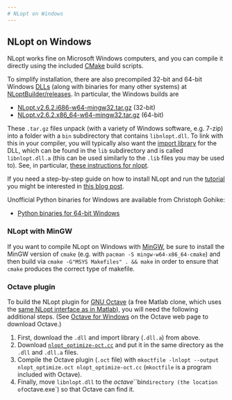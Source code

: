 ```yaml
---
# NLopt on Windows
---
```


NLopt on Windows
----------------

NLopt works fine on Microsoft Windows computers, and you can compile it directly using the included [CMake](https://en.wikipedia.org/wiki/CMake) build scripts.

To simplify installation, there are also precompiled 32-bit and 64-bit Windows [DLLs](https://en.wikipedia.org/wiki/Dynamic-link_library) (along with binaries for many other systems) at [NLoptBuilder/releases](https://github.com/stevengj/NLoptBuilder/releases).  In particular, the Windows builds are

-  [NLopt.v2.6.2.i686-w64-mingw32.tar.gz](https://github.com/stevengj/NLoptBuilder/releases/download/v2.6.2/NLopt.v2.6.2.i686-w64-mingw32.tar.gz) (32-bit)
-  [NLopt.v2.6.2.x86_64-w64-mingw32.tar.gz](https://github.com/stevengj/NLoptBuilder/releases/download/v2.6.2/NLopt.v2.6.2.x86_64-w64-mingw32.tar.gz) (64-bit)

These `.tar.gz` files unpack (with a variety of Windows software, e.g. 7-zip) into a folder with a `bin` subdirectory that contains `libnlopt.dll`.  To link with this in your compiler, you will typically also want the [import library](https://stackoverflow.com/questions/3573475/how-does-the-import-library-work-details) for the DLL, which can be found in the `lib` subdirectory and is called `libnlopt.dll.a` (this can be used similarly to the `.lib` files you may be used to).   See, in particular, [these instructions for nlopt](https://www.mathworks.com/matlabcentral/answers/380072-mex-error-undefined-reference#answer_356517).

If you need a step-by-step guide on how to install NLopt and run the [tutorial](https://nlopt.readthedocs.io/en/latest/NLopt_Tutorial/) you might be interested in [this blog post](https://medium.com/@gabrielr.domingos/installing-nlopt-on-windows-and-using-it-with-c-3e84d91c8960).

Unofficial Python binaries for Windows are available from Christoph Gohike:

-   [Python binaries for 64-bit Windows](http://www.lfd.uci.edu/~gohlke/pythonlibs/#nlopt)

### NLopt with MinGW

If you want to compile NLopt on Windows with [MinGW](https://www.mingw-w64.org/), be sure to install the MinGW version of `cmake` (e.g. with `pacman -S mingw-w64-x86_64-cmake`) and then build via `cmake -G"MSYS Makefiles" . && make` in order to ensure that `cmake` produces the correct type of makefile.

### Octave plugin

To build the NLopt plugin for [GNU Octave](https://en.wikipedia.org/wiki/GNU_Octave) (a free Matlab clone, which uses the [same NLopt interface as in Matlab](NLopt_Matlab_Reference.md)), you will need the following additional steps. (See [Octave for Windows](https://wiki.octave.org/Octave_for_Microsoft_Windows) on the Octave web page to download Octave.)

1.  First, download the `.dll` and import library (`.dll.a`) from above.
2.  Download [`nlopt_optimize-oct.cc`](https://github.com/stevengj/nlopt/raw/master/src/octave/nlopt_optimize-oct.cc) and put it in the same directory as the `.dll` and `.dll.a` files.
3.  Compile the Octave plugin (`.oct` file) with `mkoctfile -lnlopt --output nlopt_optimize.oct nlopt_optimize-oct.cc` (`mkoctfile` is a program included with Octave).
4.  Finally, move `libnlopt.dll` to the *octave*``bin` directory (the location of `octave.exe`) so that Octave can find it.
